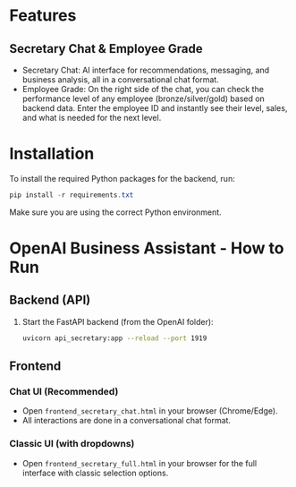 # Features

## Secretary Chat & Employee Grade

- Secretary Chat: AI interface for recommendations, messaging, and business analysis, all in a conversational chat format.
- Employee Grade: On the right side of the chat, you can check the performance level of any employee (bronze/silver/gold) based on backend data. Enter the employee ID and instantly see their level, sales, and what is needed for the next level.

# Installation

To install the required Python packages for the backend, run:


```powershell
pip install -r requirements.txt
```

Make sure you are using the correct Python environment.

# OpenAI Business Assistant - How to Run

## Backend (API)

1. Start the FastAPI backend (from the OpenAI folder):
   ```sh
   uvicorn api_secretary:app --reload --port 1919
   ```

## Frontend

### Chat UI (Recommended)
- Open `frontend_secretary_chat.html` in your browser (Chrome/Edge).
- All interactions are done in a conversational chat format.

### Classic UI (with dropdowns)
- Open `frontend_secretary_full.html` in your browser for the full interface with classic selection options.
